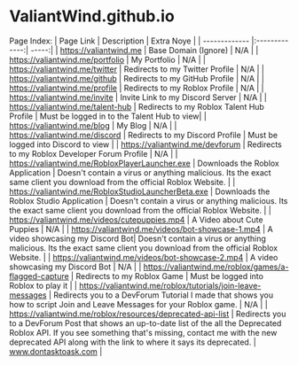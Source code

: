 # ValiantWind.github.io


Page Index:
|  Page Link                          | Description                                    | Extra Noye |
| ------------- |:-------------:| -----:|
| https://valiantwind.me             | Base Domain (Ignore)                             |  N/A  |
| https://valiantwind.me/portfolio    | My Portfolio                                   |  N/A  |
| https://valiantwind.me/twitter      | Redirects to my Twitter Profile                |  N/A  |
| https://valiantwind.me/github       | Redirects to my GitHub Profile                 |  N/A  |
| https://valiantwind.me/profile      | Redirects to my Roblox  Profile                |  N/A  |
| https://valiantwind.me/invite       | Invite Link to my Discord Server               |  N/A  |
| https://valiantwind.me/talent-hub   | Redirects to my Roblox Talent Hub Profile      |  Must be logged in to the Talent Hub to view|
| https://valiantwind.me/blog         | My Blog |  N/A  |
| https://valiantwind.me/discord     | Redirects to my Discord Profile |  Must be logged into Discord to view  |
| https://valiantwind.me/devforum     | Redirects to my Roblox Developer Forum Profile |  N/A  |
| https://valiantwind.me/RobloxPlayerLauncher.exe     | Downloads the Roblox Application |  Doesn't contain a virus or anything malicious. Its the exact same client you download from the official Roblox Website.  |
| https://valiantwind.me/RobloxStudioLauncherBeta.exe     | Downloads the Roblox Studio Application |  Doesn't contain a virus or anything malicious. Its the exact same client you download from the official Roblox Website.  |
| https://valiantwind.me/videos/cutepuppies.mp4     | A Video about Cute Puppies |  N/A  |
| https://valiantwind.me/videos/bot-showcase-1.mp4     | A video showcasing my Discord Bot|  Doesn't contain a virus or anything malicious. Its the exact same client you download from the official Roblox Website.  |
| https://valiantwind.me/videos/bot-showcase-2.mp4     | A video showcasing my Discord Bot |  N/A  |
| https://valiantwind.me/roblox/games/a-flagged-capture    | Redirects to my Roblox Game |  Must be logged into Roblox to play it  |
| https://valiantwind.me/roblox/tutorials/join-leave-messages     | Redirects you to a DevForum Tutorial I made that shows you how to script Join and Leave Messages for your Roblox game. |  N/A  |
| https://valiantwind.me/roblox/resources/deprecated-api-list   | Redirects you to a DevForum Post that shows an up-to-date list of the all the Deprecated Roblox API. If you see something that's missing, contact me with the new deprecated API along with the link to where it says its deprecated. |  www.dontasktoask.com  |
